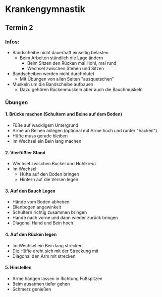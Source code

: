 # Krankengymnastik

## Termin 2

### Infos:

- Bandscheibe nicht dauerhaft einseitig belasten
    - Beim Arbeiten stündlich die Lage ändern
        - Beim Sitzen den Rücken mal Hohl, mal rund
        - Wechsel zwischen Stehen und Sitzen
- Bandscheiben werden nicht durchblutet
    - Mit Übungen von allen Seiten "ausquetschen"
- Muskeln um die Bandscheibe aufbauen
    - Dazu gehören Rückenmuskeln aber auch die Bauchmuskeln

### Übungen

#### 1. Brücke machen (Schultern und Beine auf dem Boden)

- Füße auf wackligem Untergrund
- Arme an Beinen anlegen (optional mit Arme hoch und runter "hacken")
- Hüfte muss gerade bleiben
- Im Wechsel ein Bein lang machen

#### 2. Vierfüßler Stand

- Wechsel zwischen Buckel und Hohlkreuz
- Im Wechsel:
    - Hüfte auf den Boden bringen
    - Hintern auf die Versen legen

#### 3. Auf den Bauch Legen

- Hände vom Boden abheben
- Ellenbogen angewinkelt
- Schultern richtig zusammen bringen
- Hande nach vorne und dann wieder zurück bringen
- Diagonal Hand und Bein hoch

#### 4. Auf den Rücken legen

- Im Wechsel ein Bein lang strecken
- Die Hüfte dreht sich mit der Streckung mit
- Diagonal den Arm mit strecken

#### 5. Hinstellen

- Arme hängen lassen in Richtung Fußspitzen
- Beim ausatmen tiefer gehen
- Schmerz genießen
